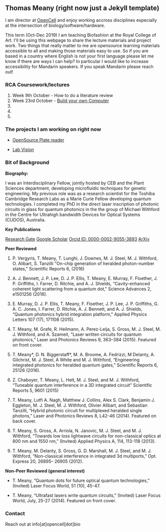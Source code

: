 ## Thomas Meany (right now just a Jekyll template)

I am director at [OpenCell](https://opencell.bio) and enjoy working accross disciplines especially at the intersection of biology/software/hardware.

This term (Oct-Dec 2019) I am teaching Biofashion at the Royal College of Art. I'll be using this webpage to share the lecture materials and project work. Two things that really matter to me are opensource learning materials accessible to all and making those materials easy to use. So if you are based in a country where English is not your first language please let me know if there are ways I can help? In particular I would like to increase accessibility for Mandarin speakers. If you speak Mandarin please reach out!

### RCA Coursework/lectures
1. Week 9th October - How to do a literature review
2. Week 23rd October - [Build your own Computer](https://github.com/tmopencell/diycomputer)
3. 
4.
5.

### The projects I am working on right now 
- [OpenSource Plate reader](https://github.com/tmopencell/OSP)

- [Lab Vision](https://github.com/tmopencell/labvision)

### Bit of Background

**Biography:**

I was an Interdisciplinary Fellow, jointly hosted by CEB and the Plant Sciences department, developing microfluidic techniques for genetic engineering. My previous role was as a research scientist for the Toshiba Cambridge Research Labs as a Marie Curie Fellow developing quantum technologies. I completed my PhD in the direct laser inscription of photonic circuits in glass for quantum photonics in the the group of Michael Withford in the Centre for Ultrahigh bandwidth Devices for Optical Systems (CUDOS), Australia. 

**Key Publications**

[Research Gate](http://www.researchgate.net/profile/Thomas_Meany)   [Google Scholar](http://scholar.google.co.uk/citations?user=nrqjUCkAAAAJ&hl=en)   [Orcid ID: 0000-0002-9055-3893](http://www.orcid.org/0000-0002-9055-3893)   [ArXiv](http://arxiv.org/find/quant-ph/1/au:+Meany_T/0/1/0/all/0/1)

**Peer Reviewed**

1. P. Vergyris, T. Meany, T. Lunghi, J. Downes, M. J. Steel, M. J. Withford, O. Alibart, S. Tanzilli "On-chip generation of heralded photon-number states," Scientific Reports 6, (2016)

2. A. J. Bennett, J. P. Lee, D. J. P. Ellis, T. Meany, E. Murray, F. Floether,  J. P. Griffiths, I. Farrer, D. Ritchie, and A. J. Shields, “Cavity-enhanced coherent light scattering from a quantum dot," Science Advances 2, e1501256 (2016).

3. E. Murray, D. J. P. Ellis, T. Meany, F. Floether, J. P. Lee, J. P. Griffiths, G. A. C. Jones, I. Farrer, D. Ritchie, A. J. Bennett, and A. J. Shields, “Quantum photonics hybrid integration platform," Applied Physics Letters 107 (17), 171108 (2015).

4. T. Meany, M. Grafe, R. Heilmann, A. Perez-Leija, S. Gross, M. J. Steel, M. J. Withford, and A. Szameit, "Laser written circuits for quantum photonics,” Laser and Photonics Reviews 9, 363–384 (2015). Featured on front cover.

5. T. Meany*, D. N. Biggerstaff*, M. A. Broome, A. Fedrizzi, M Delanty, A. Gilchrist, M. J. Steel, A White and M. J. Withford, “Engineering integrated photonics for heralded quantum gates,” Scientific Reports 6, 25126 (2016).

6. Z. Chaboyer, T. Meany, L. Helt, M. J. Steel, and M. J. Withford, “Tuneable quantum interference in a 3D integrated circuit” Scientific Reports 5, 9601 (2015)

7. T. Meany, Lutfi A. Nagh, Matthew J. Collins, Alex S. Clark, Benjamin J. Eggleton, M. J. Steel, M. J. Withford, Olivier Alibart, and Sebastian Tanzilli, “Hybrid photonic circuit for multiplexed heralded single photons,” Laser and Photonics Reviews 8, L42-46 (2014). Featured on back cover.

8. T. Meany, S. Gross, A. Arriola, N. Janovic, M. J. Steel, and M. J. Withford, “Towards low loss lightwave circuits for non-classical optics at 800 nm and 1550 nm,” (Invited) Applied Physics A, 114, 113-118 (2013).

9. T. Meany, M. Delanty, S. Gross, G. D. Marshall, M. J. Steel, and M. J. Withford, “Non-classical interference in integrated 3d multiports,” Opt. Express 20, 26895– 26905 (2012).

**Non-Peer Reviewed (general interest)**

- T. Meany, “Quantum dots for future optical quantum technologies,” (Invited) Laser Focus World, 51 (10), 45-47. 

- T. Meany, “Ultrafast lasers write quantum circuits,” (Invited) Laser Focus World, July, 25-27 (2014). Featured on front cover. 

### Contact

Reach out at info[at]opencell[dot]bio
